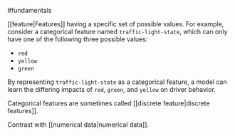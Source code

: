 #fundamentals

[[feature|Features]] having a specific set of possible values. For example,
consider a categorical feature named <code translate="no" dir="ltr">traffic-light-state</code>, which can only
have one of the following three possible values:

<ul>
<li><code translate="no" dir="ltr">red</code></li>
<li><code translate="no" dir="ltr">yellow</code></li>
<li><code translate="no" dir="ltr">green</code></li>
</ul>

By representing <code translate="no" dir="ltr">traffic-light-state</code> as a categorical feature,
a model can learn the
differing impacts of <code translate="no" dir="ltr">red</code>, <code translate="no" dir="ltr">green</code>, and <code translate="no" dir="ltr">yellow</code> on driver behavior.

Categorical features are sometimes called
[[discrete feature|discrete features]].

Contrast with [[numerical data|numerical data]].

